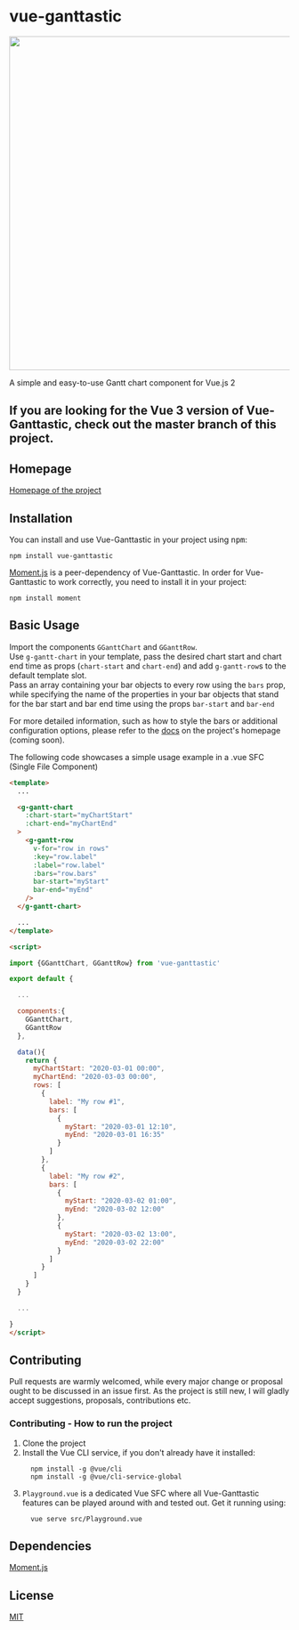 # vue-ganttastic
<img src="https://user-images.githubusercontent.com/28678851/77186503-45358300-6ad3-11ea-9392-7f670eb1ca8c.png" width="600"/>

A simple and easy-to-use Gantt chart component for Vue.js 2
## If you are looking for the Vue 3 version of Vue-Ganttastic, check out the master branch of this project.

## Homepage
[Homepage of the project](https://infectoone.github.io/vue-ganttastic-homepage/#/docs)

## Installation
You can install and use Vue-Ganttastic in your project using <kbd>npm</kbd>:
```
npm install vue-ganttastic
```

[Moment.js](https://momentjs.com/) is a peer-dependency of Vue-Ganttastic. In order for Vue-Ganttastic to work correctly, you need to install it in your project:
```
npm install moment
```

## Basic Usage
Import the components <code>GGanttChart</code> and <code>GGanttRow</code>.  
Use <code>g-gantt-chart</code> in your template, pass the desired chart start and chart end time as props (<code>chart-start</code> and <code>chart-end</code>) and add <code>g-gantt-row</code>s
to the default template slot.  
Pass an array containing your bar objects to every row using the <code>bars</code> prop, while specifying the name of the properties in your bar objects that stand for the bar start and bar end time using the props <code>bar-start</code> and <code>bar-end</code>  

For more detailed information, such as how to style the bars or additional configuration options, please refer to the [docs](https://infectoone.github.io/vue-ganttastic-homepage/#/docs) on the project's homepage (coming soon).

The following code showcases a simple usage example in a .vue SFC (Single File Component)
```html
<template>
  ...

  <g-gantt-chart
    :chart-start="myChartStart"
    :chart-end="myChartEnd"
  >
    <g-gantt-row
      v-for="row in rows"
      :key="row.label"
      :label="row.label"
      :bars="row.bars"
      bar-start="myStart"
      bar-end="myEnd"
    />
  </g-gantt-chart>

  ...
</template>

<script>

import {GGanttChart, GGanttRow} from 'vue-ganttastic'

export default {

  ...

  components:{
    GGanttChart,
    GGanttRow
  },

  data(){
    return {
      myChartStart: "2020-03-01 00:00",
      myChartEnd: "2020-03-03 00:00",
      rows: [
        {
          label: "My row #1",
          bars: [
            {
              myStart: "2020-03-01 12:10",
              myEnd: "2020-03-01 16:35"
            }
          ]
        },
        {
          label: "My row #2",
          bars: [
            {
              myStart: "2020-03-02 01:00",
              myEnd: "2020-03-02 12:00"
            },
            {
              myStart: "2020-03-02 13:00",
              myEnd: "2020-03-02 22:00"
            }
          ]
        }
      ]
    }
  }

  ...

}
</script>

```

## Contributing
Pull requests are warmly welcomed, while every major change or proposal ought to be discussed in an issue first. As the project is still new, I will gladly accept suggestions, proposals, contributions etc.

### Contributing - How to run the project
  1. Clone the project
  2. Install the Vue CLI service, if you don't already have it installed:
      ```
        npm install -g @vue/cli
        npm install -g @vue/cli-service-global
      ```
  3. <code>Playground.vue</code> is a dedicated Vue SFC where all    Vue-Ganttastic features can be
     played around with and tested out. Get it running using:
      ```
        vue serve src/Playground.vue
      ```
## Dependencies
[Moment.js](https://momentjs.com/)

## License
[MIT](https://choosealicense.com/licenses/mit/)
